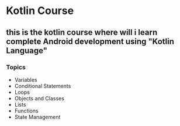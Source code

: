 # Kotlin Course

## this is the kotlin course where will i learn complete Android development using "Kotlin Language"

### Topics

- Variables
- Conditional Statements
- Loops
- Objects and Classes
- Lists
- Functions
- State Management
